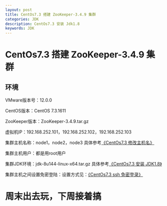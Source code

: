 ```yaml
---
layout: post
title: CentOs7.3 搭建 ZooKeeper-3.4.9 集群
categories: JDK
description: CentOs7.3 安装 Jdk1.8
keywords: JDK
---
```


# CentOs7.3 搭建 ZooKeeper-3.4.9 集群

## 环境

VMware版本号：12.0.0

CentOS版本：CentOS 7.3.1611

ZooKeeper版本：ZooKeeper-3.4.9.tar.gz

虚拟机IP：192.168.252.101，192.168.252.102，192.168.252.103

集群主机名称：node1，node2，node3 具体参考[《CentOs7.3 修改主机名》](https://segmentfault.com/a/1190000010723105) 

集群主机用户：都是用root用户

集群JDK环境：jdk-8u144-linux-x64.tar.gz 具体参考[《CentOs7.3 安装 JDK1.8》](https://segmentfault.com/a/1190000010716919)

集群主机之间设置免密登陆：设置方式见：[《CentOs7.3 ssh 免密登录》](https://segmentfault.com/a/1190000010738165)


# 周末出去玩，下周接着搞